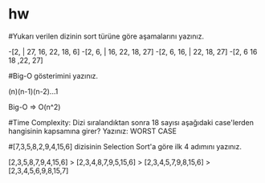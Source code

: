 # hw

#Yukarı verilen dizinin sort türüne göre aşamalarını yazınız.

-[2, | 27, 16, 22, 18, 6]
-[2, 6, | 16, 22, 18, 27]
-[2, 6, 16, | 22, 18, 27]
-[2, 6 16 18 ,22, 27]

#Big-O gösterimini yazınız.

(n)(n-1)(n-2)...1

Big-O => O(n^2)


#Time Complexity: Dizi sıralandıktan sonra 18 sayısı aşağıdaki case'lerden hangisinin kapsamına girer? Yazınız: WORST CASE

#[7,3,5,8,2,9,4,15,6] dizisinin Selection Sort'a göre ilk 4 adımını yazınız.

[2,3,5,8,7,9,4,15,6] > [2,3,4,8,7,9,5,15,6] > [2,3,4,5,7,9,8,15,6] > [2,3,4,5,6,9,8,15,7]






